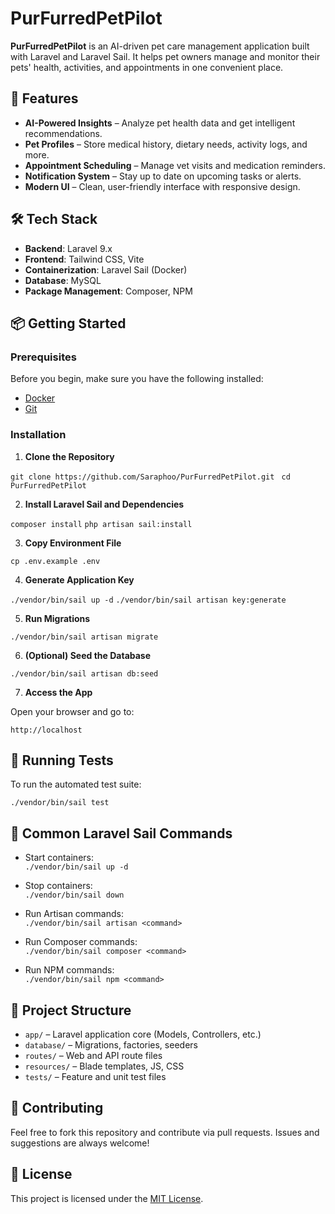 # PurFurredPetPilot

**PurFurredPetPilot** is an AI-driven pet care management application built with Laravel and Laravel Sail. It helps pet owners manage and monitor their pets' health, activities, and appointments in one convenient place.

## 🚀 Features

- **AI-Powered Insights** – Analyze pet health data and get intelligent recommendations.
- **Pet Profiles** – Store medical history, dietary needs, activity logs, and more.
- **Appointment Scheduling** – Manage vet visits and medication reminders.
- **Notification System** – Stay up to date on upcoming tasks or alerts.
- **Modern UI** – Clean, user-friendly interface with responsive design.

## 🛠️ Tech Stack

- **Backend**: Laravel 9.x
- **Frontend**: Tailwind CSS, Vite
- **Containerization**: Laravel Sail (Docker)
- **Database**: MySQL
- **Package Management**: Composer, NPM

## 📦 Getting Started

### Prerequisites

Before you begin, make sure you have the following installed:

- [Docker](https://www.docker.com/get-started)
- [Git](https://git-scm.com/downloads)

### Installation

1. **Clone the Repository**

```git clone https://github.com/Saraphoo/PurFurredPetPilot.git ```
```cd PurFurredPetPilot```


2. **Install Laravel Sail and Dependencies**

```composer install```
```php artisan sail:install```


3. **Copy Environment File**

```cp .env.example .env ```


4. **Generate Application Key**

```./vendor/bin/sail up -d```
```./vendor/bin/sail artisan key:generate```


5. **Run Migrations**

```./vendor/bin/sail artisan migrate```


6. **(Optional) Seed the Database**

```./vendor/bin/sail artisan db:seed```


7. **Access the App**

Open your browser and go to:

```http://localhost```

## 🧪 Running Tests

To run the automated test suite:

```./vendor/bin/sail test```

## 🐳 Common Laravel Sail Commands

- Start containers:  
```./vendor/bin/sail up -d```

- Stop containers:  
```./vendor/bin/sail down```

- Run Artisan commands:  
```./vendor/bin/sail artisan <command>```


- Run Composer commands:  
```./vendor/bin/sail composer <command>```


- Run NPM commands:  
```./vendor/bin/sail npm <command>```

## 📂 Project Structure

- `app/` – Laravel application core (Models, Controllers, etc.)
- `database/` – Migrations, factories, seeders
- `routes/` – Web and API route files
- `resources/` – Blade templates, JS, CSS
- `tests/` – Feature and unit test files

## 🤝 Contributing

Feel free to fork this repository and contribute via pull requests. Issues and suggestions are always welcome!

## 📄 License

This project is licensed under the [MIT License](LICENSE).
